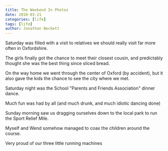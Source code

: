 ```yaml
---
title: The Weekend In Photos
date: 2010-03-21
categories: [life]
tags: [life]
author: Jonathan Beckett
---
```


Saturday was filled with a visit to relatives we should really visit far more often in Oxfordshire.

The girls finally got the chance to meet their closest cousin, and predictably thought she was the best thing since sliced bread.

On the way home we went through the center of Oxford (by accident), but it also gave the kids the chance to see the city where we met.

Saturday night was the School "Parents and Friends Association" dinner dance.

Much fun was had by all (and much drunk, and much idiotic dancing done)

Sunday morning saw us dragging ourselves down to the local park to run the Sport Relief Mile.

Myself and Wend somehow managed to coax the children around the course.

Very proud of our three little running machines 
